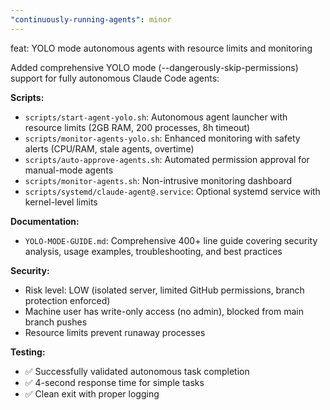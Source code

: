 ```yaml
---
"continuously-running-agents": minor
---
```


feat: YOLO mode autonomous agents with resource limits and monitoring

Added comprehensive YOLO mode (--dangerously-skip-permissions) support for fully autonomous Claude Code agents:

**Scripts:**
- `scripts/start-agent-yolo.sh`: Autonomous agent launcher with resource limits (2GB RAM, 200 processes, 8h timeout)
- `scripts/monitor-agents-yolo.sh`: Enhanced monitoring with safety alerts (CPU/RAM, stale agents, overtime)
- `scripts/auto-approve-agents.sh`: Automated permission approval for manual-mode agents
- `scripts/monitor-agents.sh`: Non-intrusive monitoring dashboard
- `scripts/systemd/claude-agent@.service`: Optional systemd service with kernel-level limits

**Documentation:**
- `YOLO-MODE-GUIDE.md`: Comprehensive 400+ line guide covering security analysis, usage examples, troubleshooting, and best practices

**Security:**
- Risk level: LOW (isolated server, limited GitHub permissions, branch protection enforced)
- Machine user has write-only access (no admin), blocked from main branch pushes
- Resource limits prevent runaway processes

**Testing:**
- ✅ Successfully validated autonomous task completion
- ✅ 4-second response time for simple tasks
- ✅ Clean exit with proper logging
